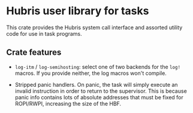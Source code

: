 # Hubris user library for tasks

This crate provides the Hubris system call interface and assorted utility code
for use in task programs.

## Crate features

- `log-itm` / `log-semihosting`: select one of two backends for the `log!`
  macros. If you provide neither, the log macros won't compile.

- Stripped panic handlers. On panic, the task will simply execute an invalid instruction
  in order to return to the supervisor. This is because panic info contains lots of absolute
  addresses that must be fixed for ROPI/RWPI, increasing the size of the HBF.